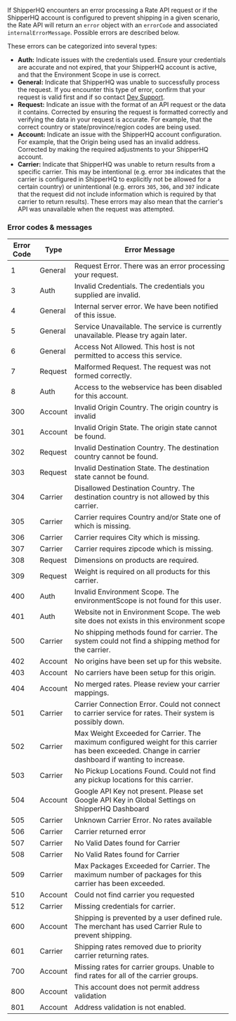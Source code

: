 [//]: # (This is a file included in other files: all the FAQ of all APIs contain this file)
[//]: # (IMPORTANT: Headers in Docusaurus transclusions are not added to the right-hand navbar. When included in a doc, this file should be preceded by a relevant header )

If ShipperHQ encounters an error processing a Rate API request or if the ShipperHQ account is configured to prevent shipping in a given scenario, the Rate API will return an `error` object with an `errorCode` and associated `internalErrorMessage`. Possible errors are described below.

These errors can be categorized into several types:
- **Auth:** Indicate issues with the credentials used. Ensure your credentials are accurate and not expired, that your ShipperHQ account is active, and that the Environment Scope in use is correct.
- **General:** Indicate that ShipperHQ was unable to successfully process the request. If you encounter this type of error, confirm that your request is valid first and if so contact [Dev Support](/contact).
- **Request:** Indicate an issue with the format of an API request or the data it contains. Corrected by ensuring the request is formatted correctly and verifying the data in your request is accurate. For example, that the correct country or state/province/region codes are being used.
- **Account:** Indicate an issue with the ShipperHQ account configuration. For example, that the Origin being used has an invalid address. Corrected by making the required adjustments to your ShipperHQ account.
- **Carrier:** Indicate that ShipperHQ was unable to return results from a specific carrier. This may be intentional (e.g. error `304` indicates that the carrier is configured in ShipperHQ to explicitly not be allowed for a certain country) or unintentional (e.g. errors `305`, `306`, and `307` indicate that the request did not include information which is required by that carrier to return results). These errors may also mean that the carrier's API was unavailable when the request was attempted.

### Error codes & messages

| Error Code | Type | Error Message |
|------|-----|-----|
|1|General| Request Error. There was an error processing your request.|
|3|Auth| Invalid Credentials. The credentials you supplied are invalid.|
|4|General| Internal server error.  We have been notified of this issue.|
|5|General| Service Unavailable. The service is currently unavailable.  Please try again later.|
|6|General| Access Not Allowed. This host is not permitted to access this service.|
|7|Request| Malformed Request. The request was not formed correctly.|
|8|Auth| Access to the webservice has been disabled for this account.|
|300|Account| Invalid Origin Country. The origin country is invalid|
|301|Account| Invalid Origin State. The origin state cannot be found.|
|302|Request| Invalid Destination Country. The destination country cannot be found.|
|303|Request| Invalid Destination State. The destination state cannot be found.|
|304|Carrier| Disallowed Destination Country. The destination country is not allowed by this carrier.|
|305|Carrier| Carrier requires Country and/or State one of which is missing.|
|306|Carrier| Carrier requires City which is missing.|
|307|Carrier| Carrier requires zipcode which is missing.|
|308|Request| Dimensions on products are required.|
|309|Request| Weight is required on all products for this carrier.|
|400|Auth| Invalid Environment Scope. The environmentScope is not found for this user.|
|401|Auth| Website not in Environment Scope. The web site does not exists in this environment scope|
|500|Carrier| No shipping methods found for carrier. The system could not find a shipping method for the carrier.|
|402|Account| No origins have been set up for this website.|
|403|Account| No carriers have been setup for this origin.|
|404|Account| No merged rates. Please review your carrier mappings.|
|501|Carrier| Carrier Connection Error. Could not connect to carrier service for rates.  Their system is possibly down.|
|502|Carrier| Max Weight Exceeded for Carrier. The maximum configured weight for this carrier has been exceeded. Change in carrier dashboard if wanting to increase.|
|503|Carrier| No Pickup Locations Found. Could not find any pickup locations for this carrier.|
|504|Account| Google API Key not present. Please set Google API Key in Global Settings on ShipperHQ Dashboard|
|505|Carrier| Unknown Carrier Error. No rates available|
|506|Carrier| Carrier returned error|
|507|Carrier| No Valid Dates found for Carrier|
|508|Carrier| No Valid Rates found for Carrier|
|509|Carrier| Max Packages Exceeded for Carrier. The maximum number of packages for this carrier has been exceeded.|
|510|Account| Could not find carrier you requested|
|512|Carrier| Missing credentials for carrier.|
|600|Account| Shipping is prevented by a user defined rule. The merchant has used Carrier Rule to prevent shipping.|
|601|Carrier| Shipping rates removed due to priority carrier returning rates.|
|700|Account| Missing rates for carrier groups. Unable to find rates for all of the carrier groups.|
|800|Account| This account does not permit address validation|
|801|Account| Address validation is not enabled.|
